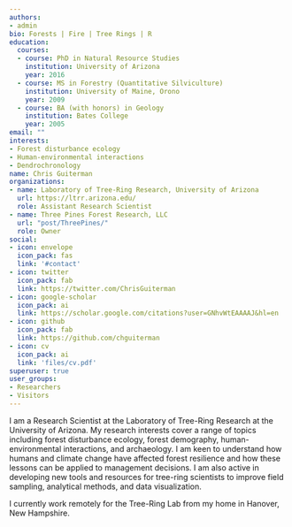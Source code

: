 ```yaml
---
authors:
- admin
bio: Forests | Fire | Tree Rings | R
education:
  courses:
  - course: PhD in Natural Resource Studies
    institution: University of Arizona
    year: 2016
  - course: MS in Forestry (Quantitative Silviculture)
    institution: University of Maine, Orono
    year: 2009
  - course: BA (with honors) in Geology
    institution: Bates College
    year: 2005
email: ""
interests:
- Forest disturbance ecology
- Human-environmental interactions
- Dendrochronology
name: Chris Guiterman
organizations:
- name: Laboratory of Tree-Ring Research, University of Arizona
  url: https://ltrr.arizona.edu/
  role: Assistant Research Scientist
- name: Three Pines Forest Research, LLC
  url: "post/ThreePines/"
  role: Owner
social:
- icon: envelope
  icon_pack: fas
  link: '#contact'
- icon: twitter
  icon_pack: fab
  link: https://twitter.com/ChrisGuiterman
- icon: google-scholar
  icon_pack: ai
  link: https://scholar.google.com/citations?user=GNhvWtEAAAAJ&hl=en
- icon: github
  icon_pack: fab
  link: https://github.com/chguiterman
- icon: cv
  icon_pack: ai
  link: 'files/cv.pdf'
superuser: true
user_groups:
- Researchers
- Visitors
---
```


I am a Research Scientist at the Laboratory of Tree-Ring Research at the University of Arizona. My research interests cover a range of topics including forest disturbance ecology, forest demography, human-environmental interactions, and archaeology. I am keen to understand how humans and climate change have affected forest resilience and how these lessons can be applied to management decisions. I am also active in developing new tools and resources for tree-ring scientists to improve field sampling, analytical methods, and data visualization. 

I currently work remotely for the Tree-Ring Lab from my home in Hanover, New Hampshire.
